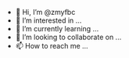 - 👋 Hi, I’m @zmyfbc
- 👀 I’m interested in ...
- 🌱 I’m currently learning ...
- 💞️ I’m looking to collaborate on ...
- 📫 How to reach me ...

<!---
zmyfbc/zmyfbc is a ✨ special ✨ repository because its `README.md` (this file) appears on your GitHub profile.
You can click the Preview link to take a look at your changes.
--->
